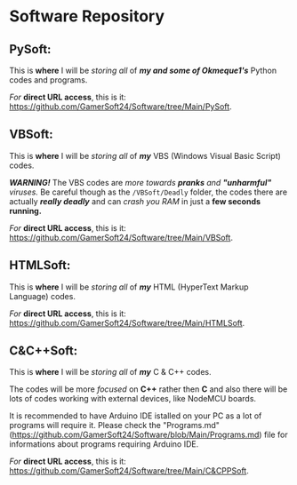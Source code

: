 # Software Repository

## PySoft:
This is **where** I will be *storing all* of ***my and some of Okmeque1's*** Python codes and programs.

*For* **direct URL access**, this is it: https://github.com/GamerSoft24/Software/tree/Main/PySoft.

## VBSoft:
This is **where** I will be *storing all* of ***my*** VBS (Windows Visual Basic Script) codes.

***WARNING!*** The VBS codes are *more towards **pranks** and **"unharmful"** viruses.* Be careful though as the `/VBSoft/Deadly` folder, the codes there are actually ***really deadly*** and can *crash you RAM* in just a **few seconds running.** 

*For* **direct URL access**, this is it: https://github.com/GamerSoft24/Software/tree/Main/VBSoft.

## HTMLSoft:

This is **where** I will be *storing all* of ***my*** HTML (HyperText Markup Language) codes.

*For* **direct URL access**, this is it: https://github.com/GamerSoft24/Software/tree/Main/HTMLSoft.

## C&C++Soft:

This is **where** I will be *storing all* of ***my*** C & C++ codes.

The codes will be more *focused* on **C++** rather then **C** and also there will be lots of codes working with external devices, like NodeMCU boards.

It is recommended to have Arduino IDE istalled on your PC as a lot of programs will require it. Please check the "Programs.md" (https://github.com/GamerSoft24/Software/blob/Main/Programs.md) file for informations about programs requiring Arduino IDE.

*For* **direct URL access**, this is it: https://github.com/GamerSoft24/Software/tree/Main/C&CPPSoft.

